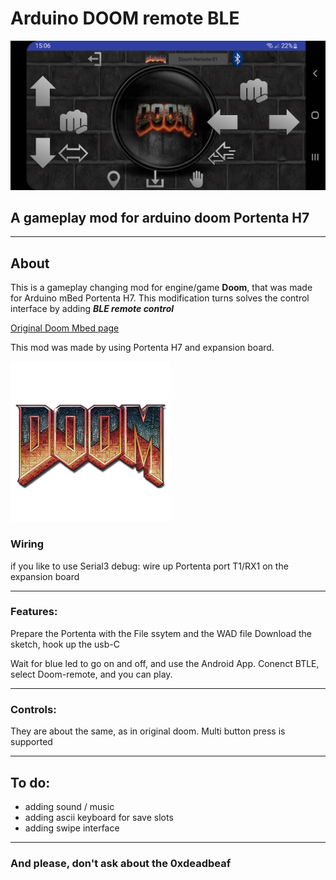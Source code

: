# Arduino DOOM remote BLE
![logo](/images/screenshot.jpg?raw=true)
## A gameplay mod for arduino doom Portenta H7
____

## About

This is a gameplay changing mod for engine/game **Doom**, that was made for Arduino mBed Portenta H7. This modification turns solves the control interface by adding ***BLE remote control***

[Original Doom Mbed page](https://github.com/arduino/ArduinoCore-mbed/tree/main/libraries/doom)

This mod was made by using Portenta H7 and expansion board.

![logo](/images/D_Doom.png?raw=true)

### Wiring

if you like to use Serial3 debug: wire up Portenta port T1/RX1 on the expansion board
___

### Features:
Prepare the Portenta with the File ssytem and the WAD file
Download the sketch, hook up the usb-C

Wait for blue led to go on and off, and use the Android App.
Conenct BTLE, select Doom-remote, and you can play.

___

### Controls:
They are about the same, as in original doom. Multi button press is supported

___

## To do:
+ adding sound / music
+ adding ascii keyboard for save slots
+ adding swipe interface
___

### And please, don't ask about the 0xdeadbeaf

